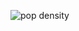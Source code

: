 
![pop density](https://user-images.githubusercontent.com/106516900/171602528-7cdf7d4a-065d-4348-bf17-d2be22b4e767.jpg)
